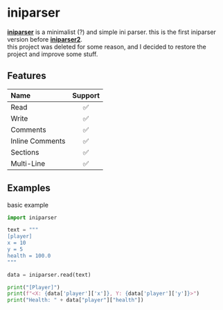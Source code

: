 # iniparser

[**iniparser**](https://github.com/HugeBrain16/iniparser) is a minimalist (?) and simple ini parser. this is the first iniparser version before [**iniparser2**](https://github.com/HugeBrain16/iniparser2).  
this project was deleted for some reason, and I decided to restore the project and improve some stuff.

## Features

| Name            | Support |
| :-------------- | :-----: |
| Read            |   ✅    |
| Write           |   ✅    |
| Comments        |   ✅    |
| Inline Comments |   ✅    |
| Sections        |   ✅    |
| Multi-Line      |   ✅    |

## Examples

basic example

```py
import iniparser

text = """
[player]
x = 10
y = 5
health = 100.0
"""

data = iniparser.read(text)

print("[Player]")
print(f"<X: {data['player']['x']}, Y: {data['player']['y']}>")
print("Health: " + data["player"]["health"])
```
